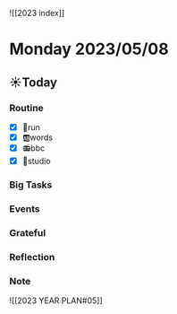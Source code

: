 ![[2023 index]]
# Monday 2023/05/08
## ☀Today
### Routine
- [x] 🏃run
- [x] 🆎words
- [x] 📻bbc
- [x] 📘studio
### Big Tasks
### Events
### Grateful
### Reflection
### Note

![[2023 YEAR PLAN#05]]